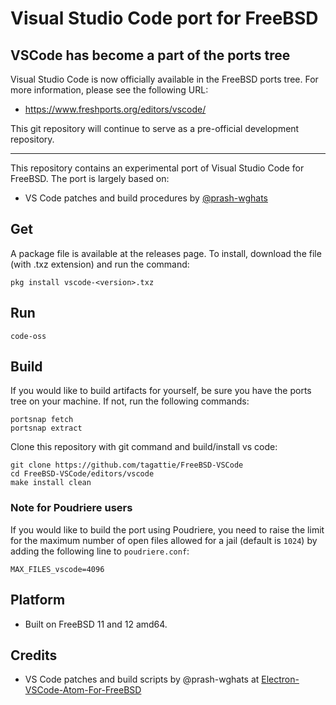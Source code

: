 # Visual Studio Code port for FreeBSD

## VSCode has become a part of the ports tree
Visual Studio Code is now officially available in the FreeBSD ports tree. For more information, please see the following URL:

- https://www.freshports.org/editors/vscode/

This git repository will continue to serve as a pre-official development repository.


---

This repository contains an experimental port of Visual Studio Code for FreeBSD. The port is largely based on:

- VS Code patches and build procedures by [@prash-wghats](https://github.com/prash-wghats/)

## Get
A package file is available at the releases page. To install, download the file (with .txz extension) and run the command:

``` shell
pkg install vscode-<version>.txz
```

## Run

``` shell
code-oss
```

## Build
If you would like to build artifacts for yourself, be sure you have the ports tree on your machine. If not, run the following commands:

``` shell
portsnap fetch
portsnap extract
```

Clone this repository with git command and build/install vs code:

``` shell
git clone https://github.com/tagattie/FreeBSD-VSCode
cd FreeBSD-VSCode/editors/vscode
make install clean
```

### Note for Poudriere users
If you would like to build the port using Poudriere, you need to raise the limit for the maximum number of open files allowed for a jail (default is `1024`) by adding the following line to `poudriere.conf`:

``` shell
MAX_FILES_vscode=4096
```

## Platform
- Built on FreeBSD 11 and 12 amd64.

## Credits
- VS Code patches and build scripts by @prash-wghats at [Electron-VSCode-Atom-For-FreeBSD](https://github.com/prash-wghats/Electron-VSCode-Atom-For-FreeBSD)
